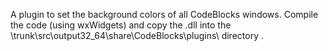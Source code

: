  A plugin to set the background colors of all CodeBlocks windows.
 Compile the code (using wxWidgets) and copy the .dll into the 
 \trunk\src\output32_64\share\CodeBlocks\plugins\ directory .
